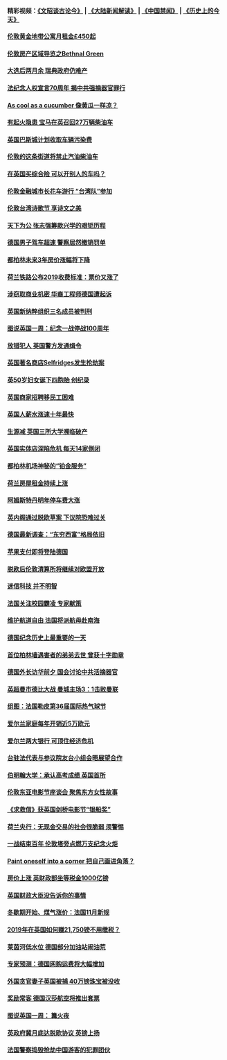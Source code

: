 #### 精彩视频：[《文昭谈古论今》](https://github.com/gfw-breaker/wenzhao/blob/master/README.md?t=11200931) | [《大陆新闻解读》](https://github.com/gfw-breaker/ntdtv-comedy/blob/master/README.md?t=11200931) | [《中国禁闻》](https://github.com/gfw-breaker/ntdtv-news/blob/master/README.md?t=11200931) | [《历史上的今天》](https://github.com/gfw-breaker/today-in-history/blob/master/README.md?t=11200931) 

#### [伦敦黄金地带公寓月租金£450起](../pages/nsc974/n10861788.md?t=11200931) 

#### [伦敦房产区域导览之Bethnal Green](../pages/nsc974/n10862184.md?t=11200931) 

#### [大选后两月余 瑞典政府仍难产](../pages/nsc974/n10861579.md?t=11200931) 

#### [法纪念人权宣言70周年 揭中共强摘器官罪行](../pages/nsc974/n10860106.md?t=11200931) 

#### [As cool as a cucumber 像黄瓜一样凉？](../pages/nsc974/n10859489.md?t=11200931) 

#### [有起火隐患 宝马在英召回27万辆柴油车](../pages/nsc974/n10859484.md?t=11200931) 

#### [英国巴斯城计划收取车辆污染费](../pages/nsc974/n10859479.md?t=11200931) 

#### [伦敦的这条街道将禁止汽油柴油车](../pages/nsc974/n10859470.md?t=11200931) 

#### [在英国买综合险 可以开别人的车吗？](../pages/nsc974/n10859464.md?t=11200931) 

#### [伦敦金融城市长花车游行 “台湾队”参加](../pages/nsc974/n10858774.md?t=11200931) 

#### [伦敦台湾诗歌节 享诗文之美](../pages/nsc974/n10858757.md?t=11200931) 

#### [天下为公 张志强筹款兴学的艰钜历程](../pages/nsc974/n10858732.md?t=11200931) 

#### [德国男子驾车超速 警察居然撤销罚单](../pages/nsc974/n10856259.md?t=11200931) 

#### [都柏林未来3年房价涨幅将下降](../pages/nsc974/n10856230.md?t=11200931) 

#### [荷兰铁路公布2019收费标准：票价又涨了](../pages/nsc974/n10856218.md?t=11200931) 

#### [涉窃取商业机密 华裔工程师德国遭起诉](../pages/nsc974/n10854819.md?t=11200931) 

#### [英国新纳粹组织三名成员被判刑](../pages/nsc974/n10854209.md?t=11200931) 

#### [图说英国一周：纪念一战停战100周年](../pages/nsc974/n10854258.md?t=11200931) 

#### [放错犯人 英国警方发通缉令](../pages/nsc974/n10854253.md?t=11200931) 

#### [英国著名商店Selfridges发生抢劫案](../pages/nsc974/n10854242.md?t=11200931) 

#### [英50岁妇女诞下四胞胎 创纪录](../pages/nsc974/n10854237.md?t=11200931) 

#### [英国商家招聘移民工困难](../pages/nsc974/n10854233.md?t=11200931) 

#### [英国人薪水涨速十年最快](../pages/nsc974/n10854228.md?t=11200931) 

#### [生源减 英国三所大学濒临破产](../pages/nsc974/n10854219.md?t=11200931) 

#### [英国实体店深陷危机 每天14家倒闭](../pages/nsc974/n10854195.md?t=11200931) 

#### [都柏林机场神秘的“铂金服务”](../pages/nsc974/n10853840.md?t=11200931) 

#### [荷兰房屋租金持续上涨](../pages/nsc974/n10853784.md?t=11200931) 

#### [阿姆斯特丹明年停车费大涨](../pages/nsc974/n10853736.md?t=11200931) 

#### [英内阁通过脱欧草案 下议院恐难过关](../pages/nsc974/n10852462.md?t=11200931) 

#### [德国最新调查：“东穷西富”格局依旧](../pages/nsc974/n10852268.md?t=11200931) 

#### [苹果支付即将登陆德国](../pages/nsc974/n10852246.md?t=11200931) 

#### [脱欧后伦敦清算所将继续对欧盟开放](../pages/nsc974/n10852082.md?t=11200931) 

#### [迷信科技 并不明智](../pages/nsc974/n10851197.md?t=11200931) 

#### [法国关注校园霸凌 专家献策](../pages/nsc974/n10851199.md?t=11200931) 

#### [维护航道自由 法国将派航母赴南海](../pages/nsc974/n10851001.md?t=11200931) 

#### [德国纪念历史上最重要的一天](../pages/nsc974/n10849304.md?t=11200931) 

#### [首位柏林墙遇害者的弟弟去世 曾获十字勋章](../pages/nsc974/n10849268.md?t=11200931) 

#### [德国外长访华前夕 国会讨论中共活摘器官](../pages/nsc974/n10848903.md?t=11200931) 

#### [英超曼市德比大战 曼城主场3：1击败曼联](../pages/nsc974/n10848899.md?t=11200931) 

#### [组图：法国勒皮第36届国际热气球节](../pages/nsc974/n10845459.md?t=11200931) 

#### [爱尔兰家庭每年开销近5万欧元](../pages/nsc974/n10844726.md?t=11200931) 

#### [爱尔兰两大银行 可顶住经济危机](../pages/nsc974/n10844706.md?t=11200931) 

#### [台驻法代表与参议院友台小组会晤展望合作](../pages/nsc974/n10843796.md?t=11200931) 

#### [伯明翰大学：承认高考成绩 英国首所](../pages/nsc974/n10843334.md?t=11200931) 

#### [伦敦东亚电影节座谈会 聚焦东方女性故事](../pages/nsc974/n10843306.md?t=11200931) 

#### [《求救信》获英国剑桥电影节“银船奖”](../pages/nsc974/n10842268.md?t=11200931) 

#### [荷兰央行：无现金交易的社会很脆弱 须警惕](../pages/nsc974/n10841150.md?t=11200931) 

#### [一战结束百年 伦敦塔旁点燃万支纪念火炬](../pages/nsc974/n10841092.md?t=11200931) 

#### [Paint oneself into a corner 把自己画进角落？](../pages/nsc974/n10841190.md?t=11200931) 

#### [房价上涨 英财政部坐等税金1000亿镑](../pages/nsc974/n10841187.md?t=11200931) 

#### [英国财政大臣没告诉你的事情](../pages/nsc974/n10841141.md?t=11200931) 

#### [冬歇期开始、煤气涨价：法国11月新规](../pages/nsc974/n10841075.md?t=11200931) 

#### [2019年在英国如何赚21,750镑不用缴税？](../pages/nsc974/n10841101.md?t=11200931) 

#### [莱茵河低水位 德国部分加油站闹油荒](../pages/nsc974/n10841002.md?t=11200931) 

#### [专家预测：德国网购运费将大幅增加](../pages/nsc974/n10840951.md?t=11200931) 

#### [外国贪官妻子英国被捕 40万镑珠宝被没收](../pages/nsc974/n10838830.md?t=11200931) 

#### [奖励常客 德国汉莎航空将推出套票](../pages/nsc974/n10838351.md?t=11200931) 

#### [图说英国一周： 篝火夜](../pages/nsc974/n10838913.md?t=11200931) 

#### [英政府冀月底达脱欧协议 英镑上扬](../pages/nsc974/n10838808.md?t=11200931) 

#### [法国警察捣毁抢劫中国游客的犯罪团伙](../pages/nsc974/n10838404.md?t=11200931) 

